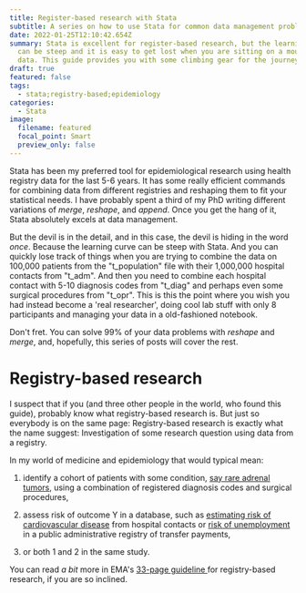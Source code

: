 ```yaml
---
title: Register-based research with Stata
subtitle: A series on how to use Stata for common data management problems registry-data
date: 2022-01-25T12:10:42.654Z
summary: Stata is excellent for register-based research, but the learning curve
  can be steep and it is easy to get lost when you are sitting on a mountain of
  data. This guide provides you with some climbing gear for the journey.
draft: true
featured: false
tags:
  - stata;registry-based;epidemiology
categories:
  - Stata
image:
  filename: featured
  focal_point: Smart
  preview_only: false
---
```

Stata has been my preferred tool for epidemiological research using health registry data for the last 5-6 years. It has some really efficient commands for combining data from different registries and reshaping them to fit your statistical needs. I have probably spent a third of my PhD writing different variations of *merge*, *reshape*, and *append*. Once you get the hang of it, Stata absolutely excels at data management.

But the devil is in the detail, and in this case, the devil is hiding in the word *once*. Because the learning curve can be steep with Stata. And you can quickly lose track of things when you are trying to combine the data on 100,000 patients from the "t_population" file with their 1,000,000 hospital contacts from "t_adm". And then you need to combine each hospital contact with 5-10 diagnosis codes from "t_diag" and perhaps even some surgical procedures from "t_opr". This is this the point where you wish you had instead become a 'real researcher', doing cool lab stuff with only 8 participants and managing your data in a old-fashioned notebook. 

Don't fret. You can solve 99% of your data problems with *reshape* and *merge*, and, hopefully, this series of posts will cover the rest. 

# Registry-based research

I suspect that if you (and three other people in the world, who found this guide), probably know what registry-based research is. But just so everybody is on the same page: Registry-based research is exactly what the name suggest: Investigation of some research question using data from a registry. 

In my world of medicine and epidemiology that would typical mean:

1) identify a cohort of patients with some condition, [say rare adrenal tumors](https://www.dovepress.com/pheochromocytoma-in-denmark-during-1977-2016-validating-diagnosis-code-peer-reviewed-fulltext-article-CLEP), using a combination of registered diagnosis codes and surgical procedures,

2) assess risk of outcome Y in a database, such as [estimating risk of cardiovascular disease](https://pubmed.ncbi.nlm.nih.gov/29374097/) from hospital contacts  or [risk of unemployment](https://ssrn.com/abstract=4000566) in a public administrative registry of transfer payments, 

3) or both 1 and 2 in the same study.

You can read *a bit* more in EMA's [33-page guideline ](https://www.ema.europa.eu/en/guideline-registry-based-studies)for registry-based research, if you are so inclined.